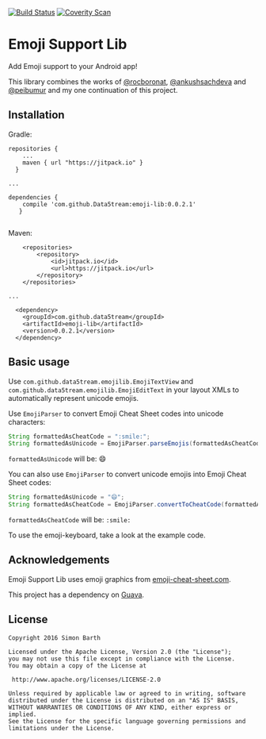 [![Build Status](https://travis-ci.org/Data5tream/emoji-lib.svg?branch=master)](https://travis-ci.org/Data5tream/emoji-lib) [![Coverity Scan](https://scan.coverity.com/projects/7409/badge.svg)](https://scan.coverity.com/projects/data5tream-emoji-lib)

# Emoji Support Lib

Add Emoji support to your Android app!

This library combines the works of [@rocboronat](https://github.com/rocboronat/emojicon), [@ankushsachdeva](https://github.com/ankushsachdeva/emojicon) and [@peibumur](https://github.com/pepibumur/emojize) and my one continuation of this project.

## Installation

Gradle:

```
repositories {
    ...
    maven { url "https://jitpack.io" }
  }

...

dependencies {
    compile 'com.github.Data5tream:emoji-lib:0.0.2.1'
   }


```
Maven:
```
	<repositories>
		<repository>
		    <id>jitpack.io</id>
		    <url>https://jitpack.io</url>
		</repository>
	</repositories>

...

  <dependency>
    <groupId>com.github.data5tream</groupId>
    <artifactId>emoji-lib</artifactId>
    <version>0.0.2.1</version>
  </dependency>
```

## Basic usage

Use `com.github.data5tream.emojilib.EmojiTextView` and `com.github.data5tream.emojilib.EmojiEditText` in your layout XMLs to automatically represent unicode emojis.

Use `EmojiParser` to convert Emoji Cheat Sheet codes into unicode characters:
```java
String formattedAsCheatCode = ":smile:";
String formattedAsUnicode = EmojiParser.parseEmojis(formattedAsCheatCode);
```
`formattedAsUnicode` will be: :smile:

You can also use `EmojiParser` to convert unicode emojis into Emoji Cheat Sheet codes:
```java
String formattedAsUnicode = "😄";
String formattedAsCheatCode = EmojiParser.convertToCheatCode(formattedAsUnicode);
```
`formattedAsCheatCode` will be: `:smile:`

To use the emoji-keyboard, take a look at the example code.

## Acknowledgements

Emoji Support Lib uses emoji graphics from [emoji-cheat-sheet.com](https://github.com/arvida/emoji-cheat-sheet.com/tree/master/public/graphics/emojis).

This project has a dependency on [Guava](https://github.com/google/guava).

## License

```
Copyright 2016 Simon Barth

Licensed under the Apache License, Version 2.0 (the "License");
you may not use this file except in compliance with the License.
You may obtain a copy of the License at

 http://www.apache.org/licenses/LICENSE-2.0

Unless required by applicable law or agreed to in writing, software
distributed under the License is distributed on an "AS IS" BASIS,
WITHOUT WARRANTIES OR CONDITIONS OF ANY KIND, either express or implied.
See the License for the specific language governing permissions and
limitations under the License.
```

